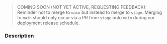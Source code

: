 > COMING SOON (NOT YET ACTIVE, REQUESTING FEEDBACK): Reminder not to merge to `main` but instead to merge to `stage`. Merging to `main` should only occur via a PR from `stage` onto `main` during our deployment release schedule.

### Description

